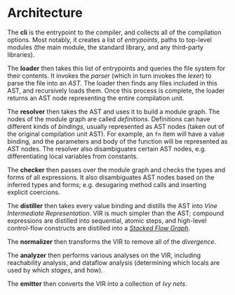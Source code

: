 # Architecture

The **cli** is the entrypoint to the compiler, and collects all of the
compilation options. Most notably, it creates a list of _entrypoints_, paths to
top-level modules (the main module, the standard library, and any third-party
libraries).

The **loader** then takes this list of entrypoints and queries the file system
for their contents. It invokes the _parser_ (which in turn invokes the _lexer_)
to parse the file into an _AST_. The loader then finds any files included in
this AST, and recursively loads them. Once this process is complete, the loader
returns an AST node representing the entire compilation unit.

The **resolver** then takes the AST and uses it to build a module graph. The
nodes of the module graph are called _definitions_. Definitions can have
different kinds of _bindings_, usually represented as AST nodes (taken out of
the original compilation unit AST). For example, an `fn` item will have a value
binding, and the parameters and body of the function will be represented as AST
nodes. The resolver also disambiguates certain AST nodes, e.g. differentiating
local variables from constants.

The **checker** then passes over the module graph and checks the types and forms
of all expressions. It also disambiguates AST nodes based on the inferred types
and forms; e.g. desugaring method calls and inserting explicit coercions.

The **distiller** then takes every value binding and distills the AST into _Vine
Intermediate Representation_. VIR is much simpler than the AST; compound
expressions are distilled into sequential, atomic steps, and high-level
control-flow constructs are distilled into a [_Stacked Flow Graph_](./sfg).

The **normalizer** then transforms the VIR to remove all of the _divergence_.

The **analyzer** then performs various analyses on the VIR, including
reachability analysis, and dataflow analysis (determining which locals are used
by which _stages_, and how).

The **emitter** then converts the VIR into a collection of _Ivy nets_.
